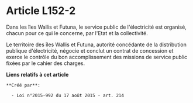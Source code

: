 # Article L152-2

Dans les îles Wallis et Futuna, le service public de l'électricité est organisé, chacun pour ce qui le concerne, par l'Etat
et la collectivité. 

Le territoire des îles Wallis et Futuna, autorité concédante de la distribution publique d'électricité, négocie et conclut un
contrat de concession et exerce le contrôle du bon accomplissement des missions de service public fixées par le cahier des
charges.

**Liens relatifs à cet article**

	**Créé par**:

	  - Loi n°2015-992 du 17 août 2015 - art. 214

